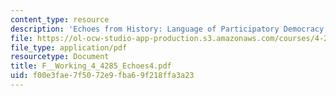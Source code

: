 ```yaml
---
content_type: resource
description: 'Echoes from History: Language of Participatory Democracy and Self-Governance.'
file: https://ol-ocw-studio-app-production.s3.amazonaws.com/courses/4-285-research-topics-in-architecture-citizen-centered-design-of-open-governance-systems-fall-2002/f00e3fae7f5072e9fba69f218ffa3a23_F__Working_4_4285_Echoes4.pdf
file_type: application/pdf
resourcetype: Document
title: F__Working_4_4285_Echoes4.pdf
uid: f00e3fae-7f50-72e9-fba6-9f218ffa3a23
---
```

